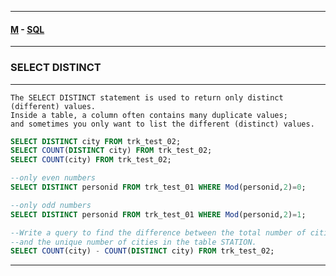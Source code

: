 
---

#### [M](https://github.com/ttltrk/TTT/blob/master/menu.md) - [SQL](https://github.com/ttltrk/TTT/blob/master/SQL/SQL.md)

---

### SELECT DISTINCT

---

```
The SELECT DISTINCT statement is used to return only distinct (different) values.
Inside a table, a column often contains many duplicate values;
and sometimes you only want to list the different (distinct) values.
```

```sql
SELECT DISTINCT city FROM trk_test_02;
SELECT COUNT(DISTINCT city) FROM trk_test_02;
SELECT COUNT(city) FROM trk_test_02;

--only even numbers
SELECT DISTINCT personid FROM trk_test_01 WHERE Mod(personid,2)=0;

--only odd numbers
SELECT DISTINCT personid FROM trk_test_01 WHERE Mod(personid,2)=1;

--Write a query to find the difference between the total number of cities
--and the unique number of cities in the table STATION.
SELECT COUNT(city) - COUNT(DISTINCT city) FROM trk_test_02;
```

---
